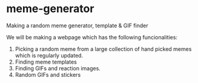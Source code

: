 # meme-generator
Making a random meme generator, template &amp; GIF finder

We will be making a webpage which has the following funcionalities:
1. Picking a random meme from a large collection of hand picked memes which is regularly updated. 
2. Finding meme templates
3. Finding GIFs and reaction images.
4. Random GIFs and stickers

